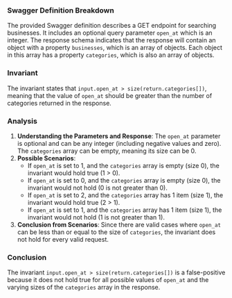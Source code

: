 ### Swagger Definition Breakdown
The provided Swagger definition describes a GET endpoint for searching businesses. It includes an optional query parameter `open_at` which is an integer. The response schema indicates that the response will contain an object with a property `businesses`, which is an array of objects. Each object in this array has a property `categories`, which is also an array of objects.

### Invariant
The invariant states that `input.open_at > size(return.categories[])`, meaning that the value of `open_at` should be greater than the number of categories returned in the response.

### Analysis
1. **Understanding the Parameters and Response**: The `open_at` parameter is optional and can be any integer (including negative values and zero). The `categories` array can be empty, meaning its size can be 0.
2. **Possible Scenarios**: 
   - If `open_at` is set to 1, and the `categories` array is empty (size 0), the invariant would hold true (1 > 0).
   - If `open_at` is set to 0, and the `categories` array is empty (size 0), the invariant would not hold (0 is not greater than 0).
   - If `open_at` is set to 2, and the `categories` array has 1 item (size 1), the invariant would hold true (2 > 1).
   - If `open_at` is set to 1, and the `categories` array has 1 item (size 1), the invariant would not hold (1 is not greater than 1).
3. **Conclusion from Scenarios**: Since there are valid cases where `open_at` can be less than or equal to the size of `categories`, the invariant does not hold for every valid request. 

### Conclusion
The invariant `input.open_at > size(return.categories[])` is a false-positive because it does not hold true for all possible values of `open_at` and the varying sizes of the `categories` array in the response.
